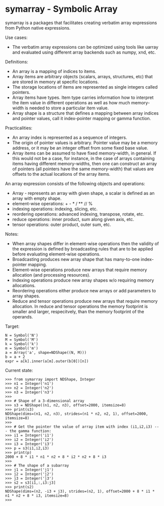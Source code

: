 # symarray - Symbolic Array

symarray is a packages that facilitates creating verbatim array
expressions from Python native expressions.

Use cases:

+ The verbatim array expressions can be optimized using tools like
  uarray and evaluated using different array backends such as numpy,
  xnd, etc.

Definitions:

+ An array is a mapping of indices to items.
+ Array items are arbitrary objects (scalars, arrays, structures, etc)
  that are stored in memory at specific locations.
+ The storage locations of items are represented as single integers
  called pointers.
+ Array items have types. Item type carries information how to
  interpret the item value in different operations as well as how much
  memory-width is needed to store a particular item value.
+ Array shape is a structure that defines a mapping between array
  indices and pointer values, call it index-pointer mapping or gamma
  function.

Practicalities:

+ An array index is represented as a sequence of integers.
+ The origin of pointer values is arbitrary. Pointer value may be a
  memory address, or it may be an integer offset from some fixed base
  value.
+ Array items can be assumed to have fixed memory-width, in
  general. If this would not be a case, for instance, in the case of
  arrays containing items having different memory-widths, then one can
  construct an array of pointers (all pointers have the same
  memory-width) that values are offsets to the actual locations of the
  array items.

An array expression consists of the following objects and operations:

+ Array - represents an array with given shape, a scalar is defined as
  an array with empty shape.
+ element-wise operations: + - * / ** // %
+ indexing operations: indexing, slicing, etc.
+ reordering operations: advanced indexing, transpose, rotate, etc.
+ reduce operations: inner product, sum along given axis, etc.
+ tensor operations: outer product, outer sum, etc.

Notes:

+ When array shapes differ in element-wise operations then the
  validity of the expression is defined by broadcasting rules that are
  to be applied before evaluating element-wise operations.
+ Broadcasting produces new array shape that has many-to-one
  index-pointer mapping.
+ Element-wise operations produce new arrays that require memory
  allocation (and processing resources).
+ Indexing operations produce new array shapes w/o requiring memory
  allocations.
+ Reordering operations either produce new arrays or add parameters to
  array shapes.
+ Reduce and tensor operations produce new arrays that require memory
  allocation. In reduce and tensor operations the memory footprint is
  smaller and larger, respecitvely, than the memory footprint of the
  operands.

Target:

    N = Symbol('N')
	M = Symbol('M')
	k = Symbol('k')
    m = Symbol('m')
    a = Array('a', shape=NDShape((N, M)))
	b = a + 2
    expr = a[k].inner(a[m].outer(b[0])[n])

Current state:

    >>> from symarray import NDShape, Integer
    >>> n1 = Integer('n1')
    >>> n2 = Integer('n2')
    >>> n3 = Integer('n3')
    >>> 
    >>> # Shape of a 3-dimensional array
    >>> s3 = NDShape((n1, n2, n3), offset=2000, itemsize=8)
    >>> print(s3)
    NDShape(dims=(n1, n2, n3), strides=(n1 * n2, n2, 1), offset=2000, itemsize=8)
    >>> 
    >>> # Get the pointer the value of array item with index (i1,i2,i3) --- the gamma function:
    >>> i1 = Integer('i1')
    >>> i2 = Integer('i2')
    >>> i3 = Integer('i3')
    >>> p = s3(i1,i2,i3)
    >>> print(p)
    2000 + 8 * i1 * n1 * n2 + 8 * i2 * n2 + 8 * i3
    >>> 
    >>> # The shape of a subarray
    >>> j1 = Integer('j1')
    >>> j2 = Integer('j2')
    >>> j3 = Integer('j3')
    >>> s2 = s3[i1,:,i3:j3]
    >>> print(s2)
    NDShape(dims=(n2, -i3 + j3), strides=(n2, 1), offset=2000 + 8 * i1 * n1 * n2 + 8 * i3, itemsize=8)
    >>>

